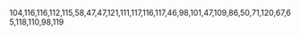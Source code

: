 104,116,116,112,115,58,47,47,121,111,117,116,117,46,98,101,47,109,86,50,71,120,67,65,118,110,98,119
